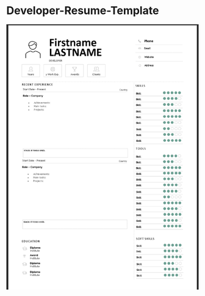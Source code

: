 # Developer-Resume-Template

<img src="https://github.com/Immortalsonly/Developer-Resume-Template/blob/master/Developer-Resume-Template.png"></img>
